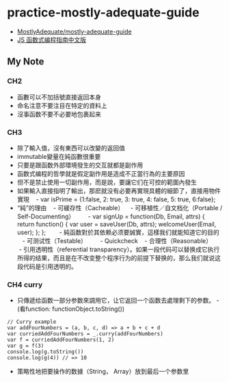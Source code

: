 # practice-mostly-adequate-guide
- [MostlyAdequate/mostly-adequate-guide](https://github.com/MostlyAdequate/mostly-adequate-guide)
- [JS 函数式编程指南中文版](https://github.com/llh911001/mostly-adequate-guide-chinese)
## My Note
### CH2
- 函數可以不加括號直接返回本身
- 命名注意不要注目在特定的資料上
- 沒事函数不要不必要地包裹起来
### CH3
- 除了輸入值，沒有東西可以改變的返回值
- immutable變量在純函數很重要
- 只要是跟函数外部環境發生的交互就都是副作用
- 函数式编程的哲學就是假定副作用是造成不正當行為的主要原因
- 但不是禁止使用一切副作用，而是說，要讓它们在可控的範圍內發生
- 如果輸入直接指明了輸出，那麽就没有必要再實現具體的細節了，直接用物件實現
    - var isPrime = {1:false, 2: true, 3: true, 4: false, 5: true, 6:false};
- “純”的理由
    - 可緩存性（Cacheable）
    - 可移植性／自文档化（Portable / Self-Documenting）
        - var signUp = function(Db, Email, attrs) {
              return function() {
                var user = saveUser(Db, attrs);
                 welcomeUser(Email, user);
          };
        };
        - 純函数對於其依赖必须要誠實，這樣我们就能知道它的目的
    - 可测试性（Testable）
        - Quickcheck
    - 合理性（Reasonable）
        - 引用透明性（referential transparency）。如果一段代码可以替换成它执行所得的结果，而且是在不改变整个程序行为的前提下替换的，那么我们就说这段代码是引用透明的。
### CH4 curry
- 只傳遞给函数一部分参数來調用它，让它返回一个函数去處理剩下的参数。
-(看function: functionObject.toString())
```
// Curry example
var addFourNumbers = (a, b, c, d) => a + b + c + d
var curriedAddFourNumbers = _.curry(addFourNumbers)
var f = curriedAddFourNumbers(1, 2)
var g = f(3)
console.log(g.toString())
console.log(g(4)) // => 10
```
- 策略性地把要操作的数據（String， Array）放到最后一个参数里

